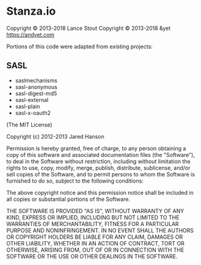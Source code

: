 # Stanza.io

Copyright © 2013-2018 Lance Stout
Copyright © 2013-2018 &yet <https://andyet.com>

Portions of this code were adapted from existing projects:

## SASL

-   saslmechanisms
-   sasl-anonymous
-   sasl-digest-md5
-   sasl-external
-   sasl-plain
-   sasl-x-oauth2

(The MIT License)

Copyright (c) 2012-2013 Jared Hanson

Permission is hereby granted, free of charge, to any person obtaining a copy of
this software and associated documentation files (the "Software"), to deal in
the Software without restriction, including without limitation the rights to
use, copy, modify, merge, publish, distribute, sublicense, and/or sell copies of
the Software, and to permit persons to whom the Software is furnished to do so,
subject to the following conditions:

The above copyright notice and this permission notice shall be included in all
copies or substantial portions of the Software.

THE SOFTWARE IS PROVIDED "AS IS", WITHOUT WARRANTY OF ANY KIND, EXPRESS OR
IMPLIED, INCLUDING BUT NOT LIMITED TO THE WARRANTIES OF MERCHANTABILITY, FITNESS
FOR A PARTICULAR PURPOSE AND NONINFRINGEMENT. IN NO EVENT SHALL THE AUTHORS OR
COPYRIGHT HOLDERS BE LIABLE FOR ANY CLAIM, DAMAGES OR OTHER LIABILITY, WHETHER
IN AN ACTION OF CONTRACT, TORT OR OTHERWISE, ARISING FROM, OUT OF OR IN
CONNECTION WITH THE SOFTWARE OR THE USE OR OTHER DEALINGS IN THE SOFTWARE.
